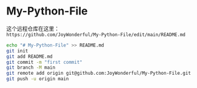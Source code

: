 # My-Python-File

这个远程仓库在这里：  
`https://github.com/JoyWonderful/My-Python-File/edit/main/README.md`

```bash
echo "# My-Python-File" >> README.md
git init
git add README.md
git commit -m "first commit"
git branch -M main
git remote add origin git@github.com:JoyWonderful/My-Python-File.git
git push -u origin main
```
